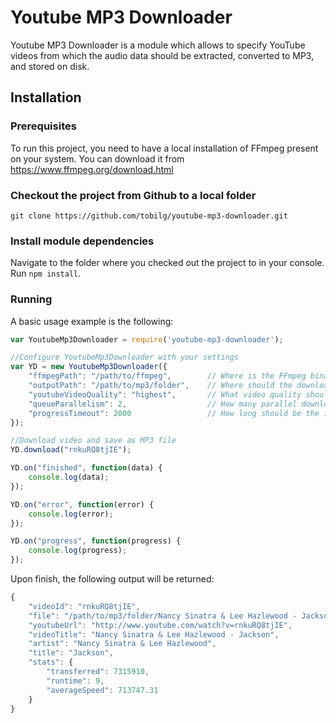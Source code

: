 # Youtube MP3 Downloader

Youtube MP3 Downloader is a module which allows to specify YouTube videos from which the audio data should be extracted, converted to MP3, and stored on disk.

## Installation

### Prerequisites

To run this project, you need to have a local installation of FFmpeg present on your system. You can download it from https://www.ffmpeg.org/download.html

### Checkout the project from Github to a local folder

`git clone https://github.com/tobilg/youtube-mp3-downloader.git`

### Install module dependencies

Navigate to the folder where you checked out the project to in your console. Run `npm install`.

### Running

A basic usage example is the following:

```javascript
var YoutubeMp3Downloader = require('youtube-mp3-downloader');

//Configure YoutubeMp3Downloader with your settings
var YD = new YoutubeMp3Downloader({
    "ffmpegPath": "/path/to/ffmpeg",        // Where is the FFmpeg binary located?
    "outputPath": "/path/to/mp3/folder",    // Where should the downloaded and encoded files be stored?
    "youtubeVideoQuality": "highest",       // What video quality should be used?
    "queueParallelism": 2,                  // How many parallel downloads/encodes should be started?
    "progressTimeout": 2000                 // How long should be the interval of the progress reports
});

//Download video and save as MP3 file
YD.download("rnkuRQ8tjIE");

YD.on("finished", function(data) {
    console.log(data);
});

YD.on("error", function(error) {
    console.log(error);
});

YD.on("progress", function(progress) {
    console.log(progress);
});
```

Upon finish, the following output will be returned:

```javascript
{
    "videoId": "rnkuRQ8tjIE",
    "file": "/path/to/mp3/folder/Nancy Sinatra & Lee Hazlewood - Jackson.mp3",
    "youtubeUrl": "http://www.youtube.com/watch?v=rnkuRQ8tjIE",
    "videoTitle": "Nancy Sinatra & Lee Hazlewood - Jackson",
    "artist": "Nancy Sinatra & Lee Hazlewood",
    "title": "Jackson",
    "stats": {
        "transferred": 7315910,
        "runtime": 9,
        "averageSpeed": 713747.31
    }
}
```